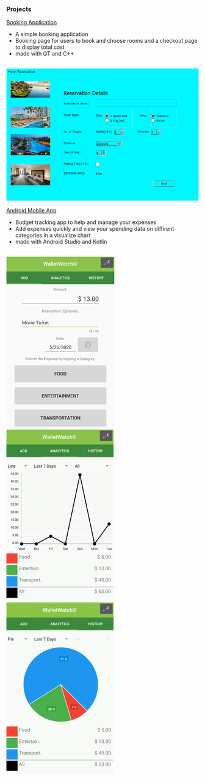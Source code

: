 
### Projects 

[Booking Application](https://github.com/jasond299/Booking-application)
- A simple booking application
- Booking page for users to book and choose rooms and a checkout page to display total cost  
- made with QT and C++
<br>
<img src="images/image1.png">


[Android Mobile App](https://github.com/thedavidang/CSC4151)
- Budget tracking app to help and manage your expenses
- Add expenses quickly and view your spending data on diffirent categories in a visualize chart 
- made with Android Studio and Kotlin
<br>
<img src="images/tab1.png">
<img src="images/tab2a.png">
<img src="images/tab2b.png">







